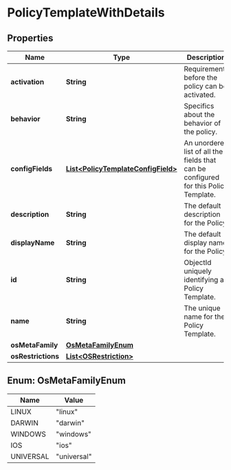 # PolicyTemplateWithDetails

## Properties
Name | Type | Description | Notes
------------ | ------------- | ------------- | -------------
**activation** | **String** | Requirements before the policy can be activated. |  [optional]
**behavior** | **String** | Specifics about the behavior of the policy. |  [optional]
**configFields** | [**List&lt;PolicyTemplateConfigField&gt;**](PolicyTemplateConfigField.md) | An unordered list of all the fields that can be configured for this Policy Template. |  [optional]
**description** | **String** | The default description for the Policy. |  [optional]
**displayName** | **String** | The default display name for the Policy. |  [optional]
**id** | **String** | ObjectId uniquely identifying a Policy Template. |  [optional]
**name** | **String** | The unique name for the Policy Template. |  [optional]
**osMetaFamily** | [**OsMetaFamilyEnum**](#OsMetaFamilyEnum) |  |  [optional]
**osRestrictions** | [**List&lt;OSRestriction&gt;**](OSRestriction.md) |  |  [optional]

<a name="OsMetaFamilyEnum"></a>
## Enum: OsMetaFamilyEnum
Name | Value
---- | -----
LINUX | &quot;linux&quot;
DARWIN | &quot;darwin&quot;
WINDOWS | &quot;windows&quot;
IOS | &quot;ios&quot;
UNIVERSAL | &quot;universal&quot;
